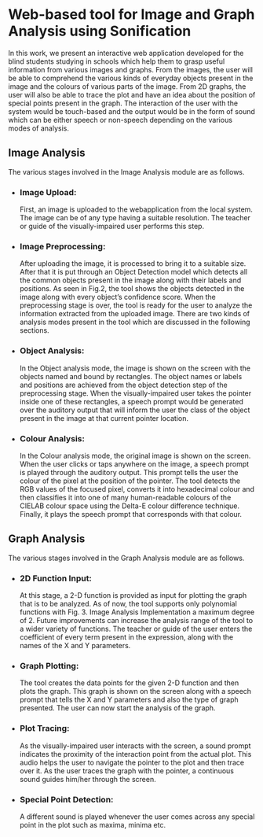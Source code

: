 # Web-based tool for Image and Graph Analysis using Sonification

In this work, we present an interactive web application developed for the blind students
studying in schools which help them to grasp useful information from various images and graphs. From the images, the user will
be able to comprehend the various kinds of everyday objects present in the image and the colours of various parts of the
image. From 2D graphs, the user will also be able to trace the plot and have an idea about the position of special points
present in the graph. The interaction of the user with the system would be touch-based and the output would be in the form of
sound which can be either speech or non-speech depending on the various modes of analysis.

## Image Analysis

The various stages involved in the Image Analysis module
are as follows.

- ### Image Upload:

  First, an image is uploaded to the webapplication
  from the local system. The image can be of any
  type having a suitable resolution. The teacher or guide of the
  visually-impaired user performs this step.

- ### Image Preprocessing:

  After uploading the image, it is
  processed to bring it to a suitable size. After that it is put
  through an Object Detection model which detects all the
  common objects present in the image along with their labels
  and positions. As seen in Fig.2, the tool shows the objects
  detected in the image along with every object’s confidence
  score. When the preprocessing stage is over, the tool is ready
  for the user to analyze the information extracted from the
  uploaded image. There are two kinds of analysis modes present
  in the tool which are discussed in the following sections.

- ### Object Analysis:

  In the Object analysis mode, the image
  is shown on the screen with the objects named and bound
  by rectangles. The object names or labels and
  positions are achieved from the object detection step of the
  preprocessing stage. When the visually-impaired user takes
  the pointer inside one of these rectangles, a speech prompt
  would be generated over the auditory output that will inform
  the user the class of the object present in the image at that
  current pointer location.

- ### Colour Analysis:

  In the Colour analysis mode, the
  original image is shown on the screen. When the user clicks or
  taps anywhere on the image, a speech prompt is played through
  the auditory output. This prompt tells the user the colour of
  the pixel at the position of the pointer. The tool detects the
  RGB values of the focused pixel, converts it into hexadecimal
  colour and then classifies it into one of many human-readable
  colours of the CIELAB colour space using the Delta-E colour
  difference technique. Finally, it plays the speech prompt that
  corresponds with that colour.

## Graph Analysis

The various stages involved in the Graph Analysis module
are as follows.

- ### 2D Function Input:

  At this stage, a 2-D function is
  provided as input for plotting the graph that is to be analyzed.
  As of now, the tool supports only polynomial functions with
  Fig. 3. Image Analysis Implementation
  a maximum degree of 2. Future improvements can increase
  the analysis range of the tool to a wider variety of functions.
  The teacher or guide of the user enters the coefficient of every
  term present in the expression, along with the names of the X
  and Y parameters.

- ### Graph Plotting:

  The tool creates the data points for the
  given 2-D function and then plots the graph. This graph is
  shown on the screen along with a speech prompt
  that tells the X and Y parameters and also the type of graph
  presented. The user can now start the analysis of the graph.

- ### Plot Tracing:

  As the visually-impaired user interacts
  with the screen, a sound prompt indicates the proximity of
  the interaction point from the actual plot. This audio helps the
  user to navigate the pointer to the plot and then trace over
  it. As the user traces the graph with the pointer, a continuous
  sound guides him/her through the screen.

- ### Special Point Detection:

  A different sound is played
  whenever the user comes across any special point in the plot
  such as maxima, minima etc.
